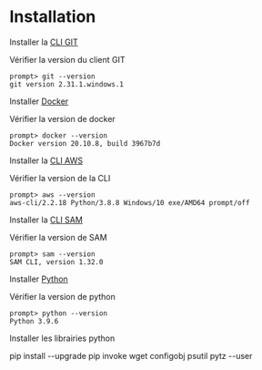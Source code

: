 # Installation

Installer la [CLI GIT](https://git-scm.com/downloads) 

Vérifier la version du client GIT

```
prompt> git --version
git version 2.31.1.windows.1
```

Installer [Docker](https://docs.docker.com/get-docker/) 

Vérifier la version de docker

```
prompt> docker --version
Docker version 20.10.8, build 3967b7d
```

Installer la [CLI AWS](https://docs.aws.amazon.com/cli/latest/userguide/install-cliv2.html)


Vérifier la version de la CLI

```
prompt> aws --version
aws-cli/2.2.18 Python/3.8.8 Windows/10 exe/AMD64 prompt/off
```

Installer la [CLI SAM](https://docs.aws.amazon.com/serverless-application-model/latest/developerguide/serverless-sam-cli-install.html)

Vérifier la version de SAM

```
prompt> sam --version
SAM CLI, version 1.32.0
```

Installer [Python](http://www.python.org/) 

Vérifier la version de python

```
prompt> python --version
Python 3.9.6
```

Installer les librairies python

pip install --upgrade pip invoke wget configobj psutil pytz --user
